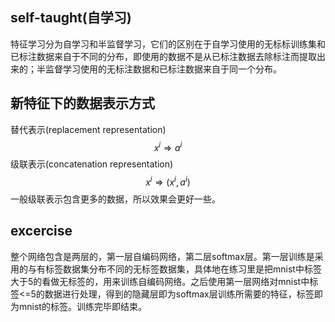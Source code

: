 ## self-taught(自学习)
特征学习分为自学习和半监督学习，它们的区别在于自学习使用的无标标训练集和已标注数据来自于不同的分布，即使用的数据不是从已标注数据去除标注而提取出来的；半监督学习使用的无标注数据和已标注数据来自于同一个分布。

## 新特征下的数据表示方式
替代表示(replacement representation)
$$x^i \Rightarrow a^i$$
级联表示(concatenation representation)
$$x^i \Rightarrow (x^i,a^i)$$
一般级联表示包含更多的数据，所以效果会更好一些。

## excercise
整个网络包含是两层的，第一层自编码网络，第二层softmax层。第一层训练是采用的与有标签数据集分布不同的无标签数据集，具体地在练习里是把mnist中标签大于5的看做无标签的，用来训练自编码网络。之后使用第一层网络对mnist中标签<=5的数据进行处理，得到的隐藏层即为softmax层训练所需要的特征，标签即为mnist的标签。训练完毕即结束。